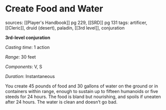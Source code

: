 # Create Food and Water
sources: [[Player's Handbook]] pg 229, [[SRD]] pg 131
tags: artificer, [[Cleric]], druid (desert), paladin, [[3rd level]], conjuration

**3rd-level conjuration**

*Casting time*: 1 action

*Range*: 30 feet

*Components*: V, S

*Duration*: Instantaneous

You create 45 pounds of food and 30 gallons of water on the ground or in containers within range, enough to sustain up to fifteen humanoids or five steeds for 24 hours. The food is bland but nourishing, and spoils if uneaten after 24 hours. The water is clean and doesn’t go bad.
